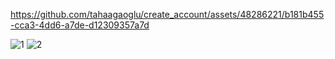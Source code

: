 https://github.com/tahaagaoglu/create_account/assets/48286221/b181b455-cca3-4dd6-a7de-d12309357a7d

![1](https://github.com/tahaagaoglu/create_account/assets/48286221/325c1371-3e0b-4ad0-820a-0f7168124619)
![2](https://github.com/tahaagaoglu/create_account/assets/48286221/1d6d5796-68f6-4f7c-b88a-4be1bee414b5)
